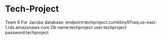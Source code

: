 # Tech-Project
Team 6
For Jacobs database: 
endpoint:techproject.cumkbny97iwq.us-east-1.rds.amazonaws.com
Db name:techproject
user:techproject
password:techproject